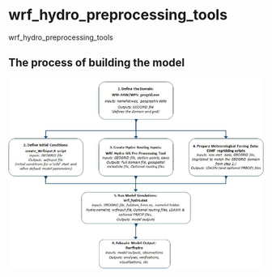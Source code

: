 # wrf_hydro_preprocessing_tools
wrf_hydro_preprocessing_tools

## The process of building the model
![model_building_process](doc/model_building_process.jpg)